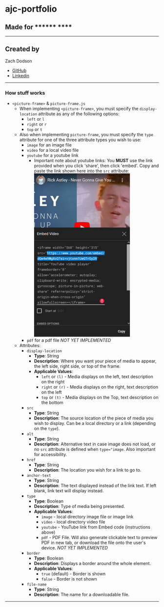 # ajc-portfolio

## Made for ****** ****

---

## Created by

Zach Dodson

* [GitHub](https://github.com/zdodson21)
* [Linkedin](https://www.linkedin.com/in/zach-dodson-psu/)

---

### How stuff works

* `<picture-frame>` & `picture-frame.js`
  * When implementing `<picture-frame>`, you must specify the `display-location` attribute as any of the following options:
    * `left` or `l`
    * `right` or `r`
    * `top` or `t`
  * Also when implementing `picture-frame`, you must specify the `type` attribute for one of the three attribute types you wish to use:
    * `image` for an image file
    * `video` for a local video file
    * `youtube` for a youtube link
      * Important note about youtube links: You **MUST** use the link provided when you click 'share', then click 'embed'. Copy and paste the link shown here into the `src` attribute: ![Look for the text "src", and copy the link quoted within it. DO NOT COPY THE QUOTES!](./assets/images/README-assets/youtube-link-resize-60.png)
    * `pdf` for a pdf file *NOT YET IMPLEMENTED*
  * Attributes:
    * `display-location`
      * **Type**: String
      * **Description**: Where you want your piece of media to appear, the left side, right side, or top of the frame.
      * **Applicable Values**:
        * `left` or `(l)` - Media displays on the left, text description on the right
        * `right` or `(r)` - Media displays on the right, text description on the left
        * `top` or `(t)` - Media displays on the Top, text description on the bottom
    * `src`
      * **Type**: String
      * **Description**: The source location of the piece of media you wish to display. Can be a local directory or a link (depending on the `type`).
    * `alt`
      * **Type**: String
      * **Description**: Alternative text in case image does not load, or no `src` attribute is defined when `type="image`. Also important for accessibility.
    * `href`
      * **Type**: String
      * **Description**: The location you wish for a link to go to.
    * `anchor-text`
      * **Type**: String
      * **Description**: The text displayed instead of the link text. If left blank, link text will display instead.
    * `type`
      * **Type**: Boolean
      * **Description**: Type of media being presented.
      * **Applicable Values**:
        * `image` - local directory image file or image link
        * `video` - local directory video file
        * `youtube` - YouTube link from Embed code (instructions above)
        * `pdf` - PDF File. Will also generate clickable text to preview PDF in new tab, or download the file onto the user's device. *NOT YET IMPLEMENTED*
    * `border`
      * **Type**: Boolean
      * **Description**: Displays a border around the whole element.
      * **Applicable Values**:
        * `true` (default) - Border is shown
        * `false` - Border is not shown
    * `file-name`
      * **Type**: String
      * **Description**: The name for a downloadable file.

---
